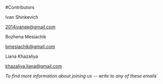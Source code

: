 #Contributors

Ivan Shinkevich

2014ivanee@gmail.com

Bozhena Mesiachik

bmesiachik@gmail.com

Liana Khazaliya

khazaliya.liana@gmail.com

_To find more information about joining us -- write to any of these emails_`
